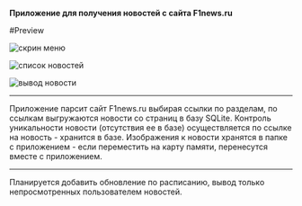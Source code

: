 <b>Приложение для получения новостей с сайта F1news.ru</b>

#Preview

![скрин меню](https://cloud.githubusercontent.com/assets/12079742/20305374/4ad503d0-ab46-11e6-8a6a-8137ba89bdb4.png)

![список новостей](https://cloud.githubusercontent.com/assets/12079742/20305460/cc79f3e6-ab46-11e6-88ce-7a382886f881.jpg)

![вывод новости](https://cloud.githubusercontent.com/assets/12079742/20305525/fba0f1c4-ab46-11e6-9a72-eb81a02cec6b.jpg)

***
Приложение парсит сайт F1news.ru выбирая ссылки по разделам, по ссылкам выгружаются новости со страниц в базу SQLite. Контроль уникальности новости (отсутствия ее в базе) осуществляется по ссылке на новость - хранится в базе. Изображения к новости хранятся в папке с приложением - если переместить на карту памяти, перенесутся вместе с приложением.
***
Планируется добавить обновление по расписанию, вывод только непросмотренных пользователем новостей.
